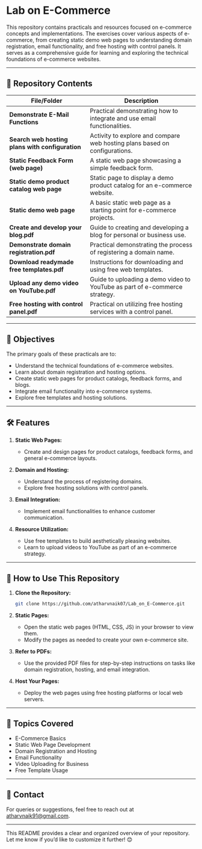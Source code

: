 
# Lab on E-Commerce

This repository contains practicals and resources focused on e-commerce concepts and implementations. The exercises cover various aspects of e-commerce, from creating static demo web pages to understanding domain registration, email functionality, and free hosting with control panels. It serves as a comprehensive guide for learning and exploring the technical foundations of e-commerce websites.

---

## 📂 Repository Contents

| File/Folder                                     | Description                                                                 |
|-------------------------------------------------|-----------------------------------------------------------------------------|
| **Demonstrate E-Mail Functions**                | Practical demonstrating how to integrate and use email functionalities.     |
| **Search web hosting plans with configuration** | Activity to explore and compare web hosting plans based on configurations.  |
| **Static Feedback Form (web page)**             | A static web page showcasing a simple feedback form.                        |
| **Static demo product catalog web page**        | Static page to display a demo product catalog for an e-commerce website.    |
| **Static demo web page**                        | A basic static web page as a starting point for e-commerce projects.        |
| **Create and develop your blog.pdf**            | Guide to creating and developing a blog for personal or business use.       |
| **Demonstrate domain registration.pdf**         | Practical demonstrating the process of registering a domain name.           |
| **Download readymade free templates.pdf**       | Instructions for downloading and using free web templates.                  |
| **Upload any demo video on YouTube.pdf**        | Guide to uploading a demo video to YouTube as part of e-commerce strategy.  |
| **Free hosting with control panel.pdf**         | Practical on utilizing free hosting services with a control panel.          |

---

## 🎯 Objectives

The primary goals of these practicals are to:
- Understand the technical foundations of e-commerce websites.
- Learn about domain registration and hosting options.
- Create static web pages for product catalogs, feedback forms, and blogs.
- Integrate email functionality into e-commerce systems.
- Explore free templates and hosting solutions.

---

## 🛠 Features

1. **Static Web Pages:**
   - Create and design pages for product catalogs, feedback forms, and general e-commerce layouts.

2. **Domain and Hosting:**
   - Understand the process of registering domains.
   - Explore free hosting solutions with control panels.

3. **Email Integration:**
   - Implement email functionalities to enhance customer communication.

4. **Resource Utilization:**
   - Use free templates to build aesthetically pleasing websites.
   - Learn to upload videos to YouTube as part of an e-commerce strategy.

---

## 🚀 How to Use This Repository

1. **Clone the Repository:**
   ```bash
   git clone https://github.com/atharvnaik07/Lab_on_E-Commerce.git
   ```
2. **Static Pages:**
   - Open the static web pages (HTML, CSS, JS) in your browser to view them.
   - Modify the pages as needed to create your own e-commerce site.

3. **Refer to PDFs:**
   - Use the provided PDF files for step-by-step instructions on tasks like domain registration, hosting, and email integration.

4. **Host Your Pages:**
   - Deploy the web pages using free hosting platforms or local web servers.

---

## 📖 Topics Covered

- E-Commerce Basics
- Static Web Page Development
- Domain Registration and Hosting
- Email Functionality
- Video Uploading for Business
- Free Template Usage

---

## 📧 Contact

For queries or suggestions, feel free to reach out at [atharvnaik91@gmail.com](mailto:atharvnaik91@gmail.com).

---

This README provides a clear and organized overview of your repository. Let me know if you’d like to customize it further! 😊
